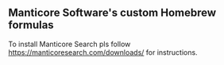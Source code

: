 ## Manticore Software's custom Homebrew formulas

To install Manticore Search pls follow https://manticoresearch.com/downloads/ for instructions. 
